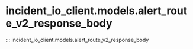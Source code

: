 # incident_io_client.models.alert_route_v2_response_body

::: incident_io_client.models.alert_route_v2_response_body
